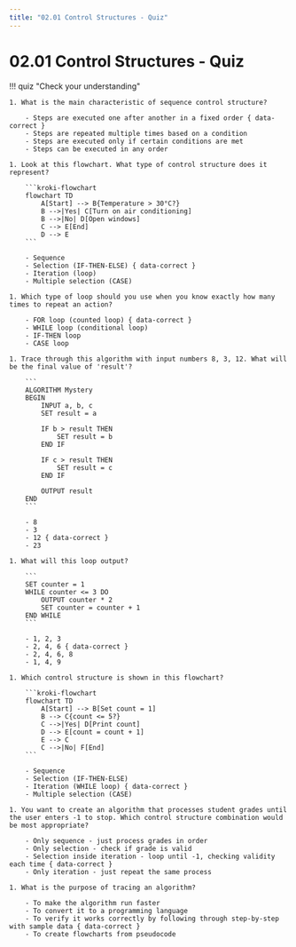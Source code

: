 ```yaml
---
title: "02.01 Control Structures - Quiz"
---
```


# 02.01 Control Structures - Quiz

!!! quiz "Check your understanding"

    1. What is the main characteristic of sequence control structure?

        - Steps are executed one after another in a fixed order { data-correct }
        - Steps are repeated multiple times based on a condition
        - Steps are executed only if certain conditions are met
        - Steps can be executed in any order

    1. Look at this flowchart. What type of control structure does it represent?

        ```kroki-flowchart
        flowchart TD
            A[Start] --> B{Temperature > 30°C?}
            B -->|Yes| C[Turn on air conditioning]
            B -->|No| D[Open windows]
            C --> E[End]
            D --> E
        ```

        - Sequence
        - Selection (IF-THEN-ELSE) { data-correct }
        - Iteration (loop)
        - Multiple selection (CASE)

    1. Which type of loop should you use when you know exactly how many times to repeat an action?

        - FOR loop (counted loop) { data-correct }
        - WHILE loop (conditional loop)
        - IF-THEN loop
        - CASE loop

    1. Trace through this algorithm with input numbers 8, 3, 12. What will be the final value of 'result'?

        ```
        ALGORITHM Mystery
        BEGIN
            INPUT a, b, c
            SET result = a

            IF b > result THEN
                SET result = b
            END IF

            IF c > result THEN
                SET result = c
            END IF

            OUTPUT result
        END
        ```

        - 8
        - 3
        - 12 { data-correct }
        - 23

    1. What will this loop output?

        ```
        SET counter = 1
        WHILE counter <= 3 DO
            OUTPUT counter * 2
            SET counter = counter + 1
        END WHILE
        ```

        - 1, 2, 3
        - 2, 4, 6 { data-correct }
        - 2, 4, 6, 8
        - 1, 4, 9

    1. Which control structure is shown in this flowchart?

        ```kroki-flowchart
        flowchart TD
            A[Start] --> B[Set count = 1]
            B --> C{count <= 5?}
            C -->|Yes| D[Print count]
            D --> E[count = count + 1]
            E --> C
            C -->|No| F[End]
        ```

        - Sequence
        - Selection (IF-THEN-ELSE)
        - Iteration (WHILE loop) { data-correct }
        - Multiple selection (CASE)

    1. You want to create an algorithm that processes student grades until the user enters -1 to stop. Which control structure combination would be most appropriate?

        - Only sequence - just process grades in order
        - Only selection - check if grade is valid
        - Selection inside iteration - loop until -1, checking validity each time { data-correct }
        - Only iteration - just repeat the same process

    1. What is the purpose of tracing an algorithm?

        - To make the algorithm run faster
        - To convert it to a programming language
        - To verify it works correctly by following through step-by-step with sample data { data-correct }
        - To create flowcharts from pseudocode
